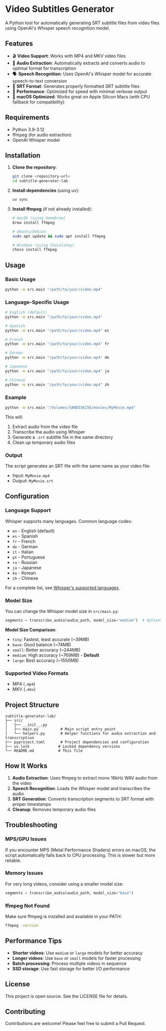 # Video Subtitles Generator

A Python tool for automatically generating SRT subtitle files from video files using OpenAI's Whisper speech recognition model.

## Features

- 🎬 **Video Support**: Works with MP4 and MKV video files
- 🎵 **Audio Extraction**: Automatically extracts and converts audio to optimal format for transcription
- 🗣️ **Speech Recognition**: Uses OpenAI's Whisper model for accurate speech-to-text conversion
- 📝 **SRT Format**: Generates properly formatted SRT subtitle files
- 🚀 **Performance**: Optimized for speed with minimal verbose output
- 🍎 **macOS Optimized**: Works great on Apple Silicon Macs (with CPU fallback for compatibility)

## Requirements

- Python 3.9-3.12
- ffmpeg (for audio extraction)
- OpenAI Whisper model

## Installation

1. **Clone the repository**:
   ```bash
   git clone <repository-url>
   cd subtitle-generator-lab
   ```

2. **Install dependencies** (using uv):
   ```bash
   uv sync
   ```

3. **Install ffmpeg** (if not already installed):
   ```bash
   # macOS (using Homebrew)
   brew install ffmpeg
   
   # Ubuntu/Debian
   sudo apt update && sudo apt install ffmpeg
   
   # Windows (using Chocolatey)
   choco install ffmpeg
   ```

## Usage

### Basic Usage

```bash
python -m src.main "/path/to/your/video.mp4"
```

### Language-Specific Usage

```bash
# English (default)
python -m src.main "/path/to/your/video.mp4"

# Spanish
python -m src.main "/path/to/your/video.mp4" es

# French
python -m src.main "/path/to/your/video.mp4" fr

# German
python -m src.main "/path/to/your/video.mp4" de

# Japanese
python -m src.main "/path/to/your/video.mp4" ja

# Chinese
python -m src.main "/path/to/your/video.mp4" zh
```

### Example

```bash
python -m src.main "/Volumes/SANDISK256/movies/MyMovie.mp4"
```

This will:
1. Extract audio from the video file
2. Transcribe the audio using Whisper
3. Generate a `.srt` subtitle file in the same directory
4. Clean up temporary audio files

### Output

The script generates an SRT file with the same name as your video file:
- Input: `MyMovie.mp4`
- Output: `MyMovie.srt`

## Configuration

### Language Support

Whisper supports many languages. Common language codes:
- `en` - English (default)
- `es` - Spanish
- `fr` - French
- `de` - German
- `it` - Italian
- `pt` - Portuguese
- `ru` - Russian
- `ja` - Japanese
- `ko` - Korean
- `zh` - Chinese

For a complete list, see [Whisper's supported languages](https://github.com/openai/whisper/blob/main/whisper/tokenizer.py).

### Model Size

You can change the Whisper model size in `src/main.py`:

```python
segments = transcribe_audio(audio_path, model_size="medium")  # Options: tiny, base, small, medium, large
```

**Model Size Comparison**:
- `tiny`: Fastest, least accurate (~39MB)
- `base`: Good balance (~74MB)
- `small`: Better accuracy (~244MB)
- `medium`: High accuracy (~769MB) - **Default**
- `large`: Best accuracy (~1550MB)

### Supported Video Formats

- MP4 (`.mp4`)
- MKV (`.mkv`)

## Project Structure

```
subtitle-generator-lab/
├── src/
│   ├── __init__.py
│   ├── main.py          # Main script entry point
│   └── helpers.py       # Helper functions for audio extraction and transcription
├── pyproject.toml       # Project dependencies and configuration
├── uv.lock             # Locked dependency versions
└── README.md           # This file
```

## How It Works

1. **Audio Extraction**: Uses ffmpeg to extract mono 16kHz WAV audio from the video
2. **Speech Recognition**: Loads the Whisper model and transcribes the audio
3. **SRT Generation**: Converts transcription segments to SRT format with proper timestamps
4. **Cleanup**: Removes temporary audio files

## Troubleshooting

### MPS/GPU Issues

If you encounter MPS (Metal Performance Shaders) errors on macOS, the script automatically falls back to CPU processing. This is slower but more reliable.

### Memory Issues

For very long videos, consider using a smaller model size:
```python
segments = transcribe_audio(audio_path, model_size="base")
```

### ffmpeg Not Found

Make sure ffmpeg is installed and available in your PATH:
```bash
ffmpeg -version
```

## Performance Tips

- **Shorter videos**: Use `medium` or `large` models for better accuracy
- **Longer videos**: Use `base` or `small` models for faster processing
- **Batch processing**: Process multiple videos in sequence
- **SSD storage**: Use fast storage for better I/O performance

## License

This project is open source. See the LICENSE file for details.

## Contributing

Contributions are welcome! Please feel free to submit a Pull Request. 